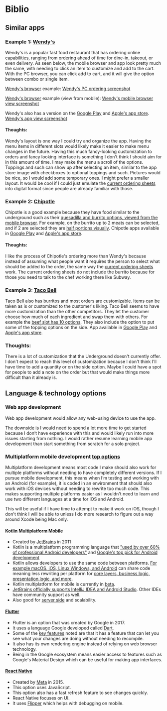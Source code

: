 # Biblio

## Similar apps

### Example 1: [Wendy's](https://order.wendys.com/categories?site=menu&lang=en_US)

Wendy's is a popular fast food restaurant that has ordering online capabilities, ranging from ordering ahead of time for dine-in, takeout, or even delivery.
As seen below, the mobile browser and app look pretty much the same, with needing to click an item to customize and add to the cart. With the PC browser, you can click add to cart, and it will give the option between combo or single item.

[Wendy's browser][1] example:
[Wendy's PC ordering screenshot](https://github.com/Hanover-CS/HC24-Luuk-Crawford-Senior-Project/assets/32851596/c66e8ef7-ba24-4c58-b5c0-6485cb900e8d)

[Wendy's browser][1] example (view from mobile):
[Wendy's mobile browser view screenshot](https://github.com/Hanover-CS/HC24-Luuk-Crawford-Senior-Project/assets/32851596/2c80eb13-3fe6-4da7-85f0-2dbb5049ad71)

Wendy's also has a version on the [Google Play][2] and [Apple's app store][3].
[Wendy's app view screenshot](https://github.com/Hanover-CS/HC24-Luuk-Crawford-Senior-Project/assets/32851596/67cf3bfd-43c7-40b5-a942-7f0cfe5f7462)


#### Thoughts:
  Wendy's layout is one way I could try and organize the app. Having the menu items in different slots would likely make it easier to make menu changes in the future. Having this much fancy-looking customization to orders and fancy looking interface is something I don't think I should aim for in this amount of time. I may make the menu a scroll of the options. Toppings and such can show up after selecting an item, similar to the app store image with checkboxes to optional toppings and such. Pictures would be nice, so I would add some temporary ones. I might prefer a smaller layout. It would be cool if I could just emulate the [current ordering sheets](https://github.com/Hanover-CS/HC24-Luuk-Crawford-Senior-Project/assets/32851596/19be7b5f-ed5d-42bb-882a-7042fcce4b22) into digital format since people are already familiar with those. 

### Example 2: [Chipotle](https://www.chipotle.com/) 

Chipotle is a good example because they have food similar to the underground such as their [quesadilla and burrito options, viewed from the mobile browser](https://github.com/Hanover-CS/HC24-Luuk-Crawford-Senior-Project/assets/32851596/353d2fc6-e825-4613-a81b-7232145e9a7b). For example, on the burrito up to 2 meats can be selected, and if 2 are selected they are [half portions visually](https://github.com/Hanover-CS/HC24-Luuk-Crawford-Senior-Project/assets/32851596/fbe3fa9d-8ac7-4149-b638-e803b37f4629). Chipotle apps available in [Google Play](https://play.google.com/store/apps/details?id=com.chipotle.ordering) and [Apple's app store](https://apps.apple.com/us/app/chipotle-fresh-food-fast/id327228455).

#### Thoughts:
  I like the process of Chipotle's ordering more than Wendy's because instead of assuming what people want it requires the person to select what should be added to the order, the same way the [current ordering sheets](https://github.com/Hanover-CS/HC24-Luuk-Crawford-Senior-Project/assets/32851596/19be7b5f-ed5d-42bb-882a-7042fcce4b22) work. The current ordering sheets do not include the burrito because for those you need to talk to the chef working there like Subway.

### Example 3: [Taco Bell](https://www.tacobell.com/food)

Taco Bell also has burritos and most orders are customizable. Items can be taken as is or customized to the customer's liking. Taco Bell seems to have more customization than the other competitors. They let the customer choose how much of each ingredient and swap them with others. For example the [beef slot has 10 options](https://github.com/Hanover-CS/HC24-Luuk-Crawford-Senior-Project/assets/32851596/5be3b2bd-814c-4f92-b772-28643185b69c). They also include the option to put some of the topping options on the side. App available in [Google Play](https://play.google.com/store/apps/details?id=com.tacobell.ordering&hl=en) and [Apple's app store](https://apps.apple.com/us/app/taco-bell-fast-food-delivery/id497387361).


### Thoughts:
  There is a lot of customization that the Underground doesn't currently offer. I don't expect to reach this level of customization because I don't think I'll have time to add a quantity or on the side option. Maybe I could have a spot for people to add a note on the order but that would make things more difficult than it already is.


## Language & technology options

### Web app development
Web app development would allow any web-using device to use the app.

The downside is I would need to spend a lot more time to get started because I don’t have experience with this and would likely run into more issues starting from nothing. I would rather resume learning mobile app development than start something from scratch for a solo project.

### Multiplatform mobile development [top options](https://kotlinlang.org/docs/cross-platform-frameworks.html#kotlin-multiplatform-mobile)
Multiplatform development means most code I make should also work for multiple platforms without needing to have completely different versions. If I pursue mobile development, this means when I’m testing and working with an Android (for example), it is coded in an environment that should also work with iOS devices without needing to rewrite too much code. This makes supporting multiple platforms easier as I wouldn't need to learn and use two different languages at a time for iOS and Android.

This will be useful if I have time to attempt to make it work on iOS, though I don't think I will be able to unless I do more research to figure out a way around Xcode being Mac only.

#### [Kotlin Multiplatform Mobile](https://kotlinlang.org/docs/multiplatform-mobile-getting-started.html)
- Created by [JetBrains](https://www.jetbrains.com/) in 2011
- Kotlin is a multiplatform programming language that ["used by over 60% of professional Android developers"](https://developer.android.com/kotlin) and [Google's top pick for Android development](https://techcrunch.com/2022/08/18/five-years-later-google-is-still-all-in-on-kotlin/)
- Kotlin allows developers to use the same code between platforms. [For example macOS, iOS, Linux Windows, and Android](https://kotlinlang.org/docs/native-overview.html#target-platforms) can share code meaning less rewriting per platform for [core layers, business logic, presentation logic, and more](https://kotlinlang.org/docs/multiplatform-mobile-faq.html).
- Kotlin multiplatform for mobile is currently in [beta](https://kotlinlang.org/docs/components-stability.html#stability-levels-explained).
- [JetBrains officially supports IntelliJ IDEA and Android Studio](https://kotlinlang.org/docs/kotlin-ide.html#intellij-idea). Other IDEs have community support as well.
- Also good for [server side](https://kotlinlang.org/docs/server-overview.html#frameworks-for-server-side-development-with-kotlin) and scalability. 

#### [Flutter](https://flutter.dev/)
- Flutter is an option that was created by Google in 2017.
- It uses a language Google developed called [Dart](https://developers.google.com/learn/topics/dart).
- Some of the [key features](https://kotlinlang.org/docs/cross-platform-frameworks.html#react-native) noted are that it has a feature that can let you see what your changes are doing without needing to recompile.
- It also has its own rendering engine instead of relying on web browser technology.
- Being in the Google ecosystem means easier access to features such as Google's Material Design which can be useful for making app interfaces.

#### [React Native](https://reactnative.dev/)
- Created by [Meta](https://about.meta.com/) in 2015.
- This option uses JavaScript.
- This option also has a fast refresh feature to see changes quickly.
- React Native focuses on UI.
- It uses [Flipper](https://fbflipper.com/) which helps with debugging on mobile.



[1]: https://order.wendys.com/categories?site=menu&lang=en_US
[2]: https://play.google.com/store/apps/details?id=com.wendys.nutritiontool
[3]: https://apps.apple.com/us/app/wendys/id540518599
